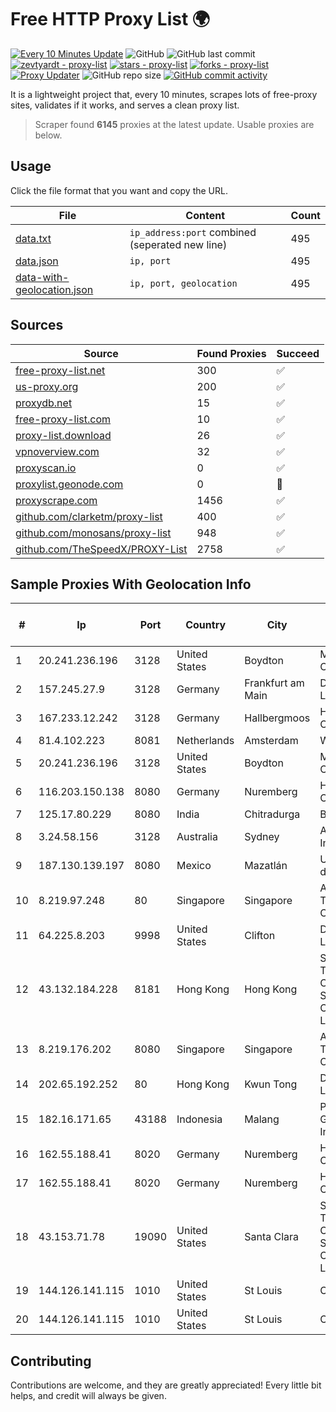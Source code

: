 
# Free HTTP Proxy List 🌍

[![Every 10 Minutes Update](https://github.com/mertguvencli/http-proxy-list/actions/workflows/main.yml/badge.svg?branch=main)](https://github.com/mertguvencli/http-proxy-list/actions/workflows/main.yml)
![GitHub](https://img.shields.io/github/license/mertguvencli/http-proxy-list)
![GitHub last commit](https://img.shields.io/github/last-commit/mertguvencli/http-proxy-list)
[![zevtyardt - proxy-list](https://img.shields.io/static/v1?label=zevtyardt&message=proxy-list&color=blue&logo=github)](https://github.com/zevtyardt/proxy-list "Go to GitHub repo")
[![stars - proxy-list](https://img.shields.io/github/stars/zevtyardt/proxy-list?style=social)](https://github.com/zevtyardt/proxy-list)
[![forks - proxy-list](https://img.shields.io/github/forks/zevtyardt/proxy-list?style=social)](https://github.com/zevtyardt/proxy-list)
[![Proxy Updater](https://github.com/zevtyardt/proxy-list/workflows/Proxy%20Updater/badge.svg)](https://github.com/zevtyardt/proxy-list/actions?query=workflow:"Proxy+Updater")
![GitHub repo size](https://img.shields.io/github/repo-size/zevtyardt/proxy-list)
[![GitHub commit activity](https://img.shields.io/github/commit-activity/m/zevtyardt/proxy-list?logo=commits)](https://github.com/zevtyardt/proxy-list/commits/main)

It is a lightweight project that, every 10 minutes, scrapes lots of free-proxy sites, validates if it works, and serves a clean proxy list.

> Scraper found **6145** proxies at the latest update. Usable proxies are below.

## Usage

Click the file format that you want and copy the URL.

|File|Content|Count|
|----|-------|-----|
|[data.txt](https://raw.githubusercontent.com/mertguvencli/http-proxy-list/main/proxy-list/data.txt)|`ip_address:port` combined (seperated new line)|495|
|[data.json](https://raw.githubusercontent.com/mertguvencli/http-proxy-list/main/proxy-list/data.json)|`ip, port`|495|
|[data-with-geolocation.json](https://raw.githubusercontent.com/mertguvencli/http-proxy-list/main/proxy-list/data-with-geolocation.json)|`ip, port, geolocation`|495|

## Sources

|Source|Found Proxies|Succeed|
|------|-------------|-------|
|[free-proxy-list.net](https://free-proxy-list.net)|300|✅|
|[us-proxy.org](https://www.us-proxy.org)|200|✅|
|[proxydb.net](http://proxydb.net)|15|✅|
|[free-proxy-list.com](https://free-proxy-list.com/?page=&port=&type%5B%5D=http&type%5B%5D=https&up_time=0&search=Search)|10|✅|
|[proxy-list.download](https://www.proxy-list.download/HTTP)|26|✅|
|[vpnoverview.com](https://vpnoverview.com/privacy/anonymous-browsing/free-proxy-servers)|32|✅|
|[proxyscan.io](https://www.proxyscan.io)|0|✅|
|[proxylist.geonode.com](https://proxylist.geonode.com/api/proxy-list?limit=300&page=1&sort_by=lastChecked&sort_type=desc&protocols=http,https)|0|🚫|
|[proxyscrape.com](https://api.proxyscrape.com/v2/?request=displayproxies&protocol=http&timeout=10000&country=all&ssl=all&anonymity=all)|1456|✅|
|[github.com/clarketm/proxy-list](https://raw.githubusercontent.com/clarketm/proxy-list/master/proxy-list-raw.txt)|400|✅|
|[github.com/monosans/proxy-list](https://raw.githubusercontent.com/monosans/proxy-list/main/proxies/http.txt)|948|✅|
|[github.com/TheSpeedX/PROXY-List](https://raw.githubusercontent.com/TheSpeedX/PROXY-List/master/http.txt)|2758|✅|


## Sample Proxies With Geolocation Info

|#|Ip|Port|Country|City|Internet Service Provider|
|-|--|----|-------|----|-------------------------|
|1|20.241.236.196|3128|United States|Boydton|Microsoft Corporation|
|2|157.245.27.9|3128|Germany|Frankfurt am Main|DigitalOcean, LLC|
|3|167.233.12.242|3128|Germany|Hallbergmoos|Hetzner Online GmbH|
|4|81.4.102.223|8081|Netherlands|Amsterdam|WeservIT|
|5|20.241.236.196|3128|United States|Boydton|Microsoft Corporation|
|6|116.203.150.138|8080|Germany|Nuremberg|Hetzner Online GmbH|
|7|125.17.80.229|8080|India|Chitradurga|Bharti Airtel|
|8|3.24.58.156|3128|Australia|Sydney|Amazon.com, Inc.|
|9|187.130.139.197|8080|Mexico|Mazatlán|Uninet S.A. de C.V.|
|10|8.219.97.248|80|Singapore|Singapore|Alibaba (US) Technology Co., Ltd.|
|11|64.225.8.203|9998|United States|Clifton|DigitalOcean, LLC|
|12|43.132.184.228|8181|Hong Kong|Hong Kong|Shenzhen Tencent Computer Systems Company Limited|
|13|8.219.176.202|8080|Singapore|Singapore|Alibaba (US) Technology Co., Ltd.|
|14|202.65.192.252|80|Hong Kong|Kwun Tong|Diyixian.com Limited|
|15|182.16.171.65|43188|Indonesia|Malang|PT iForte Global Internet|
|16|162.55.188.41|8020|Germany|Nuremberg|Hetzner Online GmbH|
|17|162.55.188.41|8020|Germany|Nuremberg|Hetzner Online GmbH|
|18|43.153.71.78|19090|United States|Santa Clara|Shenzhen Tencent Computer Systems Company Limited|
|19|144.126.141.115|1010|United States|St Louis|Contabo Inc.|
|20|144.126.141.115|1010|United States|St Louis|Contabo Inc.|



## Contributing

Contributions are welcome, and they are greatly appreciated! Every
little bit helps, and credit will always be given.

